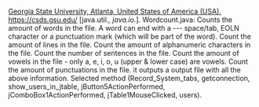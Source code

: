 [Georgia State University, Atlanta, United States of America (USA).](https://catalogs.gsu.edu/preview_entity.php?catoid=4&ent_oid=231&returnto=562) https://csds.gsu.edu/
[java.util.*, java.io.*].
Wordcount.java: Counts the amount of words in the file. A word can end with a --- space/tab, EOLN character or a punctuation mark (which will be part of the word).
   Count the amount of lines in the file.
   Count the amount of alphanumeric characters in the file.
   Count the number of sentences in the file.
   Count the amount of vowels in the file - only a, e, i, o, u (upper & lower case) are vowels.
   Count the amount of punctuations in the file.
   it outputs a output file with all the above information.
Selected method (Record_System_tabs, getconnection, show_users_in_jtable, jButton5ActionPerformed, jComboBox1ActionPerformed, jTable1MouseClicked, users).
